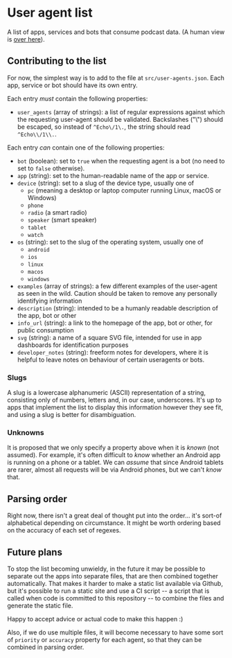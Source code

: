 # User agent list

A list of apps, services and bots that consume podcast data. (A human view is [over here](https://podnews.net/article/podcast-app-useragents)).

## Contributing to the list

For now, the simplest way is to add to the file at `src/user-agents.json`. Each app, service or
bot should have its own entry.

Each entry _must_ contain the following properties:

* `user_agents` (array of strings): a list of regular expressions against which the requesting user-agent
should be validated. Backslashes ("\\") should be escaped, so instead of `^Echo\/1\.`, the string should read `^Echo\\/1\\.`.

Each entry _can_ contain one of the following properties:

* `bot` (boolean): set to `true` when the requesting agent is a bot (no need to set to `false` otherwise).
* `app` (string): set to the human-readable name of the app or service.
* `device` (string): set to a slug of the device type, usually one of
  * `pc` (meaning a desktop or laptop computer running Linux, macOS or Windows)
  * `phone`
  * `radio` (a smart radio)
  * `speaker` (smart speaker)
  * `tablet`
  * `watch`
* `os` (string): set to the slug of the operating system, usually one of
  * `android`
  * `ios`
  * `linux`
  * `macos`
  * `windows`
* `examples` (array of strings): a few different examples of the user-agent as seen in the wild. Caution should be taken to remove any personally identifying information
* `description` (string): intended to be a humanly readable description of the app, bot or other
* `info_url` (string): a link to the homepage of the app, bot or other, for public consumption
* `svg` (string): a name of a square SVG file, intended for use in app dashboards for identification purposes
* `developer_notes` (string): freeform notes for developers, where it is helpful to leave notes on behaviour of certain useragents or bots.

### Slugs

A slug is a lowercase alphanumeric (ASCII) representation of a string, consisting only of numbers,
letters and, in our case, underscores. It's up to apps that implement the list to display this information
however they see fit, and using a slug is better for disambiguation.

### Unknowns

It is proposed that we only specify a property above when it is _known_ (not assumed). For example, it's often
difficult to _know_ whether an Android app is running on a phone or a tablet. We can _assume_ that since
Android tablets are rarer, almost all requests will be via Android phones, but we can't _know_ that.

## Parsing order

Right now, there isn't a great deal of thought put into the order... it's sort-of alphabetical depending on
circumstance. It might be worth ordering based on the accuracy of each set of regexes.

## Future plans

To stop the list becoming unwieldy, in the future it may be possible to separate out the apps into separate
files, that are then combined together automatically. That makes it harder to make a static list available
via Github, but it's possible to run a static site and use a CI script -- a script that is called when code
is committed to this repository -- to combine the files and generate the static file.

Happy to accept advice or actual code to make this happen :)

Also, if we do use multiple files, it will become necessary to have some sort of `priority` or `accuracy`
property for each agent, so that they can be combined in parsing order.
